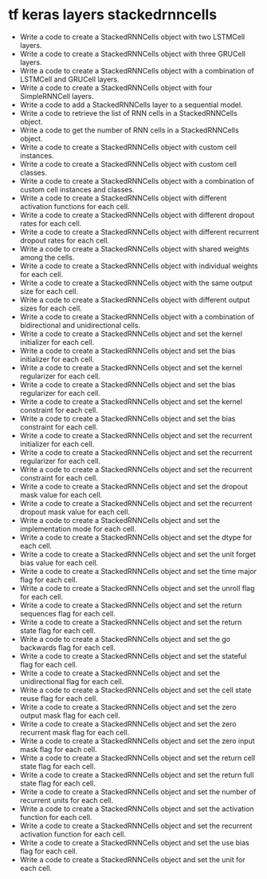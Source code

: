 # tf keras layers stackedrnncells

- Write a code to create a StackedRNNCells object with two LSTMCell layers.
- Write a code to create a StackedRNNCells object with three GRUCell layers.
- Write a code to create a StackedRNNCells object with a combination of LSTMCell and GRUCell layers.
- Write a code to create a StackedRNNCells object with four SimpleRNNCell layers.
- Write a code to add a StackedRNNCells layer to a sequential model.
- Write a code to retrieve the list of RNN cells in a StackedRNNCells object.
- Write a code to get the number of RNN cells in a StackedRNNCells object.
- Write a code to create a StackedRNNCells object with custom cell instances.
- Write a code to create a StackedRNNCells object with custom cell classes.
- Write a code to create a StackedRNNCells object with a combination of custom cell instances and classes.
- Write a code to create a StackedRNNCells object with different activation functions for each cell.
- Write a code to create a StackedRNNCells object with different dropout rates for each cell.
- Write a code to create a StackedRNNCells object with different recurrent dropout rates for each cell.
- Write a code to create a StackedRNNCells object with shared weights among the cells.
- Write a code to create a StackedRNNCells object with individual weights for each cell.
- Write a code to create a StackedRNNCells object with the same output size for each cell.
- Write a code to create a StackedRNNCells object with different output sizes for each cell.
- Write a code to create a StackedRNNCells object with a combination of bidirectional and unidirectional cells.
- Write a code to create a StackedRNNCells object and set the kernel initializer for each cell.
- Write a code to create a StackedRNNCells object and set the bias initializer for each cell.
- Write a code to create a StackedRNNCells object and set the kernel regularizer for each cell.
- Write a code to create a StackedRNNCells object and set the bias regularizer for each cell.
- Write a code to create a StackedRNNCells object and set the kernel constraint for each cell.
- Write a code to create a StackedRNNCells object and set the bias constraint for each cell.
- Write a code to create a StackedRNNCells object and set the recurrent initializer for each cell.
- Write a code to create a StackedRNNCells object and set the recurrent regularizer for each cell.
- Write a code to create a StackedRNNCells object and set the recurrent constraint for each cell.
- Write a code to create a StackedRNNCells object and set the dropout mask value for each cell.
- Write a code to create a StackedRNNCells object and set the recurrent dropout mask value for each cell.
- Write a code to create a StackedRNNCells object and set the implementation mode for each cell.
- Write a code to create a StackedRNNCells object and set the dtype for each cell.
- Write a code to create a StackedRNNCells object and set the unit forget bias value for each cell.
- Write a code to create a StackedRNNCells object and set the time major flag for each cell.
- Write a code to create a StackedRNNCells object and set the unroll flag for each cell.
- Write a code to create a StackedRNNCells object and set the return sequences flag for each cell.
- Write a code to create a StackedRNNCells object and set the return state flag for each cell.
- Write a code to create a StackedRNNCells object and set the go backwards flag for each cell.
- Write a code to create a StackedRNNCells object and set the stateful flag for each cell.
- Write a code to create a StackedRNNCells object and set the unidirectional flag for each cell.
- Write a code to create a StackedRNNCells object and set the cell state reuse flag for each cell.
- Write a code to create a StackedRNNCells object and set the zero output mask flag for each cell.
- Write a code to create a StackedRNNCells object and set the zero recurrent mask flag for each cell.
- Write a code to create a StackedRNNCells object and set the zero input mask flag for each cell.
- Write a code to create a StackedRNNCells object and set the return cell state flag for each cell.
- Write a code to create a StackedRNNCells object and set the return full state flag for each cell.
- Write a code to create a StackedRNNCells object and set the number of recurrent units for each cell.
- Write a code to create a StackedRNNCells object and set the activation function for each cell.
- Write a code to create a StackedRNNCells object and set the recurrent activation function for each cell.
- Write a code to create a StackedRNNCells object and set the use bias flag for each cell.
- Write a code to create a StackedRNNCells object and set the unit for each cell.